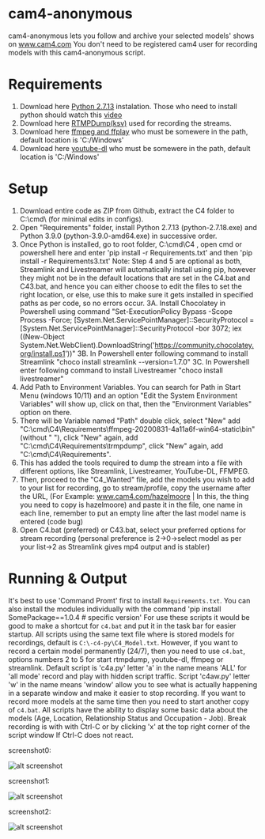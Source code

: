 cam4-anonymous
====================
cam4-anonymous lets you follow and archive your selected models' shows on www.cam4.com
You don't need to be registered cam4 user for recording models with this cam4-anonymous script.

Requirements
============
1. Download here [Python 2.7.13](https://www.python.org/ftp/python/2.7.13/python-2.7.13.msi) instalation. Those who need to install python should watch this [video](https://www.youtube.com/watch?v=QYUBz4mrnFU)
2. Download here [RTMPDump(ksv)](https://github.com/K-S-V/Scripts/releases) used for recording the streams.
3. Download here [ffmpeg and ffplay](https://ffmpeg.zeranoe.com/builds/) who must be somewere in the path, default location is 'C:/Windows'
4. Download here [youtube-dl](https://github.com/rg3/youtube-dl) who must be somewere in the path, default location is 'C:/Windows'

Setup
=====
1. Download entire code as ZIP from Github, extract the C4 folder to C:\cmd\ (for minimal edits in configs).
2. Open "Requirements" folder, install Python 2.7.13 (python-2.7.18.exe) and Python 3.9.0 (python-3.9.0-amd64.exe) in successive order.
3. Once Python is installed, go to root folder, C:\cmd\C4 , open cmd or powershell here and enter 'pip install -r Requirements.txt' and then 'pip install -r Requirements3.txt'
Note: Step 4 and 5 are optional as both, Streamlink and Livestreamer will automatically install using pip, however they might not be in the default locations that are set in the C4.bat and C43.bat, and hence you can either choose to edit the files to set the right location, or else, use this to make sure it gets installed in specified paths as per code, so no errors occur.
3A. Install Chocolatey in Powershell using command "Set-ExecutionPolicy Bypass -Scope Process -Force; [System.Net.ServicePointManager]::SecurityProtocol = [System.Net.ServicePointManager]::SecurityProtocol -bor 3072; iex ((New-Object System.Net.WebClient).DownloadString('https://community.chocolatey.org/install.ps1'))"
3B. In Powershell enter following command to install Streamlink "choco install streamlink --version=1.7.0"
3C. In Powershell enter following command to install Livestreamer "choco install livestreamer"
4. Add Path to Environment Variables. You can search for Path in Start Menu (windows 10/11) and an option "Edit the System Environment Variables" will show up, click on that, then the "Environment Variables" option on there.
5. There will be Variable named "Path" double click, select "New" add "C:\cmd\C4\Requirements\ffmpeg-20200831-4a11a6f-win64-static\bin" (without " "), click "New" again, add "C:\cmd\C4\Requirements\trmpdump", click "New" again, add "C:\cmd\C4\Requirements".
6. This has added the tools required to dump the stream into a file with different options, like Streamlink, Livestreamer, YouTube-DL, FFMPEG.
7. Then, proceed to the "C4_Wanted" file, add the models you wish to add to your list for recording, go to stream/profile, copy the username after the URL, (For Example: www.cam4.com/hazelmoore | In this, the thing you need to copy is hazelmoore) and paste it in the file, one name in each line, remember to put an empty line after the last model name is entered (code bug)
8. Open C4.bat (preferred) or C43.bat, select your preferred options for stream recording (personal preference is 2->0->select model as per your list->2 as Streamlink gives mp4 output and is stabler)

Running & Output
================
It's best to use 'Command Promt' first to install `Requirements.txt`. You can also install the modules individually with the command 'pip install SomePackage==1.0.4 # specific version'
For use these scripts it would be good to make a shortcut for `c4.bat` and put it in the task bar for easier startup. 
All scripts using the same text file where is stored models for recordings, default is `C:\-c4-py\C4_Model.txt`. 
However, if you want to record a certain model permanently (24/7), then you need to use `c4.bat`, options numbers 2 to 5 for start rtmpdump, youtube-dl, ffmpeg or streamlink.
Default script is 'c4a.py' letter 'a' in the name means 'ALL' for 'all mode' record and play with hidden script traffic. 
Script 'c4aw.py' letter 'w' in the name means 'window' allow you to see what is actually happening in a separate window and make it easier to stop recording.
If you want to record more models at the same time then you need to start another copy of `c4.bat`. 
All scripts have the ability to display some basic data about the models (Age, Location, Relationship Status and Occupation - Job).
Break recording is with with Ctrl-C or by clicking 'x' at the top right corner of the script window If Ctrl-C does not react.

screenshot0:

![alt screenshot](./screenshot0.jpg)

screenshot1:

![alt screenshot](./screenshot1.jpg)

screenshot2:

![alt screenshot](./screenshot2.jpg)
